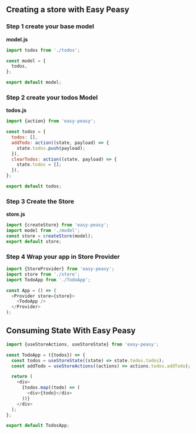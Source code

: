 ## Creating a store with Easy Peasy

### Step 1 create your base model

**model.js**

```Javascript
import todos from './todos';

const model = {
  todos,
};

export default model;
```

### Step 2 create your todos Model

**todos.js**

```Javascript
import {action} from 'easy-peasy';

const todos = {
  todos: [],
  addTodo: action((state, payload) => {
    state.todos.push(payload);
  }),
  clearTodos: action((state, payload) => {
    state.todos = [];
  }),
};

export default todos;
```

### Step 3 Create the Store

**store.js**

```javascript
import {createStore} from 'easy-peasy';
import model from './model';
const store = createStore(model);
export default store;
```

### Step 4 Wrap your app in Store Provider

```javascript
import {StoreProvider} from 'easy-peasy';
import store from './store';
import TodoApp from './TodoApp';

const App = () => (
  <Provider store={store}>
    <TodoApp />
  </Provider>
);
```

## Consuming State With Easy Peasy

```javascript
import {useStoreActions, useStoreState} from 'easy-peasy';

const TodoApp = ({todos}) => {
  const todos = useStoreState((state) => state.todos.todos);
  const addTodo = useStoreActions((actions) => actions.todos.addTodo);

  return (
    <div>
      {todos.map((todo) => (
        <div>{todo}</div>
      ))}
    </div>
  );
};

export default TodosApp;
```
